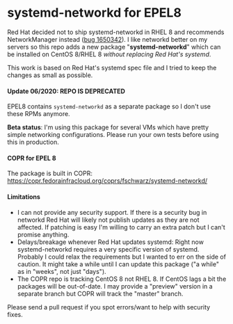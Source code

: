 # systemd-networkd for EPEL8

Red Hat decided not to ship systemd-networkd in RHEL 8 and recommends NetworkManager instead
([bug 1650342](https://bugzilla.redhat.com/show_bug.cgi?id=1650342)). I like networkd better on
my servers so this repo adds a new package "**systemd-networkd**" which can be installed on
CentOS 8/RHEL 8 *without replacing Red Hat's systemd*.

This work is based on Red Hat's systemd spec file and I tried to keep the changes as small
as possible.

#### Update 06/2020:  REPO IS DEPRECATED
EPEL8 contains `systemd-networkd` as a separate package so I don't use these RPMs anymore.

**Beta status**: I'm using this package for several VMs which have pretty simple networking configurations. Please run your own tests before using this in production.

#### COPR for EPEL 8
The package is built in COPR: https://copr.fedorainfracloud.org/coprs/fschwarz/systemd-networkd/

#### Limitations

- I can not provide any security support. If there is a security bug in networkd Red Hat will
  likely not publish updates as they are not affected. If patching is easy I'm willing to
  carry an extra patch but I can't promise anything.
- Delays/breakage whenever Red Hat updates systemd: Right now systemd-networkd requires a very
  specific version of systemd. Probably I could relax the requirements but I wanted to err on the
  side of caution. It might take a while until I can update this package ("a while" as in "weeks",
  not just "days").
- The COPR repo is tracking CentOS 8 not RHEL 8. If CentOS lags a bit the packages will be out-of-date. I may provide a "preview" version in a separate branch but COPR will track the "master" branch.

Please send a pull request if you spot errors/want to help with security fixes.
